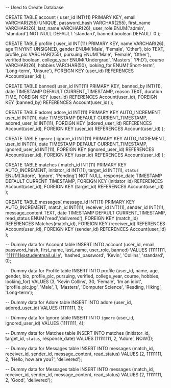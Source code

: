 -- Used to Create Database

CREATE TABLE account (
    user_id INT(11) PRIMARY KEY,
    email VARCHAR(255) UNIQUE,
    password_hash VARCHAR(255),
    first_name VARCHAR(26),
    last_name VARCHAR(26),
    user_role ENUM('admin', 'standard') NOT NULL DEFAULT 'standard',
    banned boolean DEFAULT 0
    );

CREATE TABLE profile (
    user_id INT(11) PRIMARY KEY,
    name VARCHAR(26),
    age TINYINT UNSIGNED,
    gender ENUM('Male', 'Female', 'Other'),
    bio TEXT,
    profile_pic VARCHAR(255),
    pursuing ENUM('Male', 'Female', 'Other'),
    verified boolean,
    college_year ENUM('Undergrad', 'Masters', 'PhD'),
    course VARCHAR(26),
    hobbies VARCHAR(50),
    looking_for ENUM('Short-term', 'Long-term', 'Unsure'),
    FOREIGN KEY (user_id) REFERENCES Account(user_id)
);

CREATE TABLE banned(
    user_id INT(11) PRIMARY KEY,
    banned_by INT(11),
    date TIMESTAMP DEFAULT CURRENT_TIMESTAMP,
    reason TEXT,
    duration TIME,
    FOREIGN KEY (user_id) REFERENCES Account(user_id),
    FOREIGN KEY (banned_by) REFERENCES Account(user_id)
);

CREATE TABLE adore(
    adore_id INT(11) PRIMARY KEY AUTO_INCREMENT,
    user_id INT(11),
    date TIMESTAMP DEFAULT CURRENT_TIMESTAMP,
    adored_user_id INT(11),
    FOREIGN KEY (adored_user_id) REFERENCES Account(user_id),
    FOREIGN KEY (user_id) REFERENCES Account(user_id)
);

CREATE TABLE `ignore` (
    ignore_id INT(11) PRIMARY KEY AUTO_INCREMENT,
    user_id INT(11),
    date TIMESTAMP DEFAULT CURRENT_TIMESTAMP,
    ignored_user_id INT(11),
    FOREIGN KEY (ignored_user_id) REFERENCES Account(user_id),
    FOREIGN KEY (user_id) REFERENCES Account(user_id)
);

CREATE TABLE matches (
    match_id INT(11) PRIMARY KEY AUTO_INCREMENT,
    initiator_id INT(11),
    target_id INT(11),
    `status` ENUM('Adore', 'Ignore', 'Pending') NOT NULL,
    response_date TIMESTAMP DEFAULT CURRENT_TIMESTAMP,
    FOREIGN KEY (initiator_id) REFERENCES Account(user_id),
    FOREIGN KEY (target_id) REFERENCES Account(user_id)
);

CREATE TABLE messages(
    message_id INT(11) PRIMARY KEY AUTO_INCREMENT,
    match_id INT(11),
    receiver_id INT(11),
    sender_id INT(11),
    message_content TEXT,
    date TIMESTAMP DEFAULT CURRENT_TIMESTAMP,
    read_status ENUM('read','delivered'),
    FOREIGN KEY (match_id) REFERENCES Matches(match_id),
    FOREIGN KEY (receiver_id) REFERENCES Account(user_id),
    FOREIGN KEY (sender_id) REFERENCES Account(user_id)
);


-- Dummy data for Account table
INSERT INTO account (user_id, email, password_hash, first_name, last_name, user_role, banned)
VALUES (11111111, '11111111@studentmail.ul.ie', 'hashed_password', 'Kevin', 'Collins', 'standard', 0);

-- Dummy data for Profile table
INSERT INTO profile (user_id, name, age, gender, bio, profile_pic, pursuing, verified, college_year, course, hobbies, looking_for)
VALUES (3, 'Kevin Collins', 30, 'Female', 'Im an idiot', 'profile_pic.jpg', 'Male', 1, 'Masters', 'Computer Science', 'Reading, Hiking', 'Long-term');

-- Dummy data for Adore table
INSERT INTO adore (user_id, adored_user_id)
VALUES (11111111, 3);

-- Dummy data for Ignore table
INSERT INTO `ignore` (user_id, ignored_user_id)
VALUES (11111111, 4);

-- Dummy data for Matches table
INSERT INTO matches (initiator_id, target_id, `status`, response_date)
VALUES (11111111, 2, 'Adore', NOW());

-- Dummy data for Messages table
INSERT INTO messages (match_id, receiver_id, sender_id, message_content, read_status)
VALUES (2, 11111111, 2, 'Hello, how are you?', 'delivered');

-- Dummy data for Messages table
INSERT INTO messages (match_id, receiver_id, sender_id, message_content, read_status)
VALUES (2, 11111111, 2, 'Good', 'delivered');